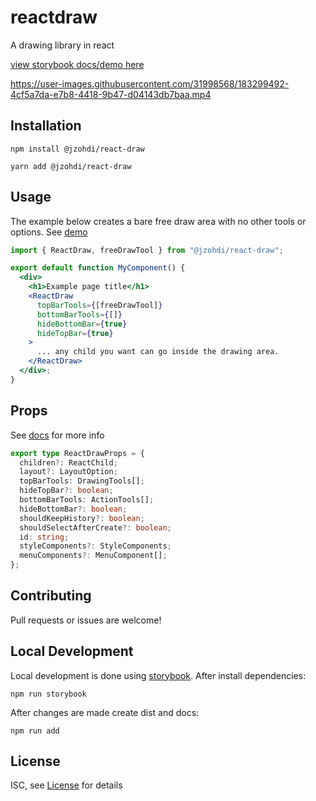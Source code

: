 # reactdraw

A drawing library in react

[view storybook docs/demo here][2]

https://user-images.githubusercontent.com/31998568/183299492-4cf5a7da-e7b8-4418-9b47-d04143db7baa.mp4

## Installation

```shell
npm install @jzohdi/react-draw
```

```shell
yarn add @jzohdi/react-draw
```

## Usage

The example below creates a bare free draw area with no other tools or options. See [demo][3]

```jsx
import { ReactDraw, freeDrawTool } from "@jzohdi/react-draw";

export default function MyComponent() {
  <div>
    <h1>Example page title</h1>
    <ReactDraw
      topBarTools={[freeDrawTool]}
      bottomBarTools={[]}
      hideBottomBar={true}
      hideTopBar={true}
    >
      ... any child you want can go inside the drawing area.
    </ReactDraw>
  </div>;
}
```

## Props

See [docs][2] for more info

```typescript
export type ReactDrawProps = {
  children?: ReactChild;
  layout?: LayoutOption;
  topBarTools: DrawingTools[];
  hideTopBar?: boolean;
  bottomBarTools: ActionTools[];
  hideBottomBar?: boolean;
  shouldKeepHistory?: boolean;
  shouldSelectAfterCreate?: boolean;
  id: string;
  styleComponents?: StyleComponents;
  menuComponents?: MenuComponent[];
};
```

## Contributing

Pull requests or issues are welcome!

## Local Development

Local development is done using [storybook][4]. After install dependencies:

```shell
npm run storybook
```

After changes are made create dist and docs:

```shell
npm run add
```

## License

ISC, see [License][1] for details

[1]: https://github.com/jzohdi/reactdraw/blob/main/LICENSE
[3]: https://jzohdi.github.io/reactdraw/?path=/docs/reactdraw--free-draw-only
[2]: https://jzohdi.github.io/reactdraw/?path=/story/introduction--page
[4]: https://storybook.js.org/
